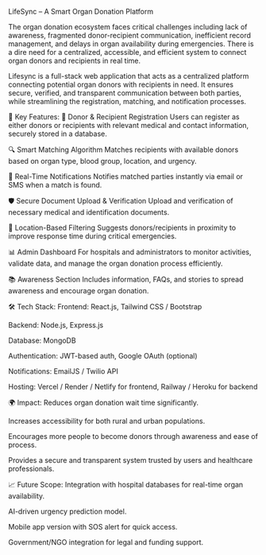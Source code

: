 LifeSync – A Smart Organ Donation Platform

The organ donation ecosystem faces critical challenges including lack of awareness, fragmented donor-recipient communication, inefficient record management, and delays in organ availability during emergencies. There is a dire need for a centralized, accessible, and efficient system to connect organ donors and recipients in real time.

Lifesync is a full-stack web application that acts as a centralized platform connecting potential organ donors with recipients in need. It ensures secure, verified, and transparent communication between both parties, while streamlining the registration, matching, and notification processes.

🔧 Key Features:
🧾 Donor & Recipient Registration
Users can register as either donors or recipients with relevant medical and contact information, securely stored in a database.

🔍 Smart Matching Algorithm
Matches recipients with available donors based on organ type, blood group, location, and urgency.

🧠 Real-Time Notifications
Notifies matched parties instantly via email or SMS when a match is found.

🛡 Secure Document Upload & Verification
Upload and verification of necessary medical and identification documents.

📍 Location-Based Filtering
Suggests donors/recipients in proximity to improve response time during critical emergencies.

📊 Admin Dashboard
For hospitals and administrators to monitor activities, validate data, and manage the organ donation process efficiently.

📚 Awareness Section
Includes information, FAQs, and stories to spread awareness and encourage organ donation.

🛠 Tech Stack:
Frontend: React.js, Tailwind CSS / Bootstrap

Backend: Node.js, Express.js

Database: MongoDB

Authentication: JWT-based auth, Google OAuth (optional)

Notifications: EmailJS / Twilio API

Hosting: Vercel / Render / Netlify for frontend, Railway / Heroku for backend

🌍 Impact:
Reduces organ donation wait time significantly.

Increases accessibility for both rural and urban populations.

Encourages more people to become donors through awareness and ease of process.

Provides a secure and transparent system trusted by users and healthcare professionals.

📈 Future Scope:
Integration with hospital databases for real-time organ availability.

AI-driven urgency prediction model.

Mobile app version with SOS alert for quick access.

Government/NGO integration for legal and funding support.
